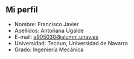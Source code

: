 ## Mi perfil
- Nombre: Francisco Javier
- Apellidos: Antoñana Ugalde
- E-mail: a905030@alumni.unav.es
- Universidad: Tecnun, Universidad de Navarra
- Grado: Ingeniería Mecánica
<body background="https://a905030tecnun.github.io/paginawebkicc/Images/fondo.jpg">
</body>
